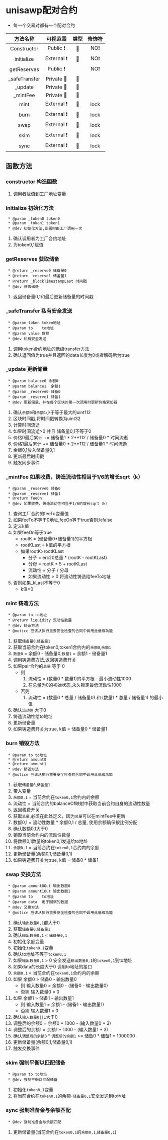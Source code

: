 # unisawp配对合约
- 每一个交易对都有一个配对合约


|**方法名称**|**可视范围**|**类型**|**修饰符**|
|:-:|:-:|:-:|:-:|
| Constructor | Public ❗️ | 🛑  |NO❗️ |
| initialize | External ❗️ | 🛑  |NO❗️ |
| getReserves | Public ❗️ |   |NO❗️ |
| _safeTransfer | Private 🔐 | 🛑  | |
| _update | Private 🔐 | 🛑  | |
| _mintFee | Private 🔐 | 🛑  | |
| mint | External ❗️ | 🛑  | lock |
| burn | External ❗️ | 🛑  | lock |
| swap | External ❗️ | 🛑  | lock |
| skim | External ❗️ | 🛑  | lock |
| sync | External ❗️ | 🛑  | lock |
## 函数方法

### constructor 构造函数

1. 调用者赋值到工厂地址变量

### initialize 初始化方法
     * @param _token0 token0
     * @param _token1 token1
     * @dev 初始化方法,部署时由工厂调用一次

1. 确认调用者为工厂合约地址
2. 为token0,1赋值

### getReserves 获取储备
     * @return _reserve0 储备量0
     * @return _reserve1 储备量1
     * @return _blockTimestampLast 时间戳
     * @dev 获取储备

1. 返回储备量0,1和最后更新储备量的时间戳

### _safeTransfer 私有安全发送
     * @param token token地址
     * @param to    to地址
     * @param value 数额
     * @dev 私有安全发送

1. 调用token合约地址的低级transfer方法
2. 确认返回值为true并且返回的data长度为0或者解码后为true

### _update 更新储量
     * @param balance0 余额0
     * @param balance1  余额1
     * @param _reserve0 储备0
     * @param _reserve1 储备1
     * @dev 更新储量，并在每个区块的第一次调用时更新价格累加器

1. 确认`余额0`和`余额1`小于等于最大的uint112
2. 区块时间戳,将时间戳转换为uint32
3. 计算时间流逝
4. 如果时间流逝>0 并且 储备量0,1不等于0
5. 价格0最后累计 += 储备量1 * 2**112 / 储备量0 * 时间流逝
6. 价格1最后累计 += 储备量0 * 2**112 / 储备量1 * 时间流逝
7. 余额0,1放入储备量0,1
8. 更新最后时间戳
9. 触发同步事件

### _mintFee 如果收费，铸造流动性相当于1/6的增长sqrt（k）
     * @param _reserve0 储备0
     * @param _reserve1 储备1
     * @return feeOn
     * @dev 如果收费，铸造流动性相当于1/6的增长sqrt（k）

1. 查询工厂合约的feeTo变量值
2. 如果feeTo不等于0地址,feeOn等于true否则为false
3. 定义k值
4. 如果feeOn等于true
     - rootK = (储备量0*储备量1)的平方根
     - rootKLast = k值的平方根
     - 如果rootK>rootKLast
          - 分子 = erc20总量 * (rootK - rootKLast)
          - 分母 = rootK * 5 + rootKLast
          - 流动性 = 分子 / 分母
          - 如果流动性 > 0 将流动性铸造给feeTo地址
5. 否则如果_kLast不等于0
     - k值=0

### mint 铸造方法
     * @param to to地址
     * @return liquidity 流动性数量
     * @dev 铸造方法
     * @notice 应该从执行重要安全检查的合同中调用此低级功能

1. 获取`储备量0`,`储备量1`
2. 获取当前合约在token0,token1合约内的`余额0`,`余额1`
3. `数量0` = 余额0 - 储备量0;`数量1` = 余额1 - 储备量1
4. 调用铸造费方法,返回铸造费开关
5. 如果pair合约的`总量` 等于 0
    - 则
        1. 流动性 = (数量0 * 数量1)的平方根 - 最小流动性1000
        2. 在总量为0的初始状态,永久锁定最低流动性1000
    - 否则
        1. 流动性 = (数量0 * 总量 / 储备量0) 和 (数量1 * 总量 / 储备量1) 的最小值
6. 确认`流动性` 大于0
7. 铸造流动性给to地址
8. 更新储备量
9. 如果铸造费开关为true, k值 = 储备量0 * 储备量1

### burn 销毁方法
     * @param to to地址
     * @return amount0
     * @return amount1
     * @dev 销毁方法
     * @notice 应该从执行重要安全检查的合同中调用此低级功能

1. 获取`储备量0`,`储备量1`
2. 带入变量
3. `余额0,1` = 当前合约在`token0,1`合约内的余额
4. 流动性 = 当前合约的balanceOf映射中获取当前合约自身的流动性数量
5. 返回税费开关
6. 获取`总量`,必须在此处定义，因为`总量`可以在mintFee中更新
7. 数额0,1 = 流动性数量 * 余额0,1 / 总量, 使用余额确保按比例分配
8. 确认数额0,1大于0
9. 销毁当前合约内的流动性数量
10. 将数额0,1数量的token0,1发送给to地址
11. `余额0,1` = 当前合约在`token0,1`合约内的余额
12. 更新储备量(余额0,1,储备量0,1)
13. 如果铸造费开关为true, k值 = 储备0 * 储备1

### swap 交换方法
     * @param amount0Out 输出数额0
     * @param amount1Out 输出数额1
     * @param to    to地址
     * @param data  用于回调的数据
     * @dev 交换方法
     * @notice 应该从执行重要安全检查的合同中调用此低级功能

1. 确认`输出数量0,1`都大于0
2. 获取`储备量0`,`储备量1`
3. 确认`输出数量0,1` < `储备量0,1`
4. 初始化余额变量
5. 初始化`token0,1`变量
6. 确认to地址不等于`token0,1`
7. 如果`输出数量0,1` > 0 安全发送`输出数量0,1`的`token0,1`到to地址
8. 如果data的长度大于0 调用to地址的接口
9. `余额0,1` = 当前合约在`token0,1`合约内的余额
10. 如果 余额0 > 储备0 - 输出数量0 
     - 则 输入数量0 = 余额0 - (储备0 - 输出数量0) 
     - 否则 输入数量0 = 0
11. 如果 余额1 > 储备1 - 输出数量1 
     - 则 输入数量1 = 余额1 - (储备1 - 输出数量1) 
     - 否则 输入数量1 = 0
12. 确认`输入数量0||1`大于0
13. 调整后的余额0 = 余额0 * 1000 - (输入数量0 * 3)
14. 调整后的余额1 = 余额1 * 1000 - (输入数量1 * 3)
15. 确认`调整后的余额0` * `调整后的余额1` >= 储备0 * 储备1 * 1000000
16. 更新储备量(余额0,1,储备量0,1)
17. 触发交换事件

### skim 强制平衡以匹配储备
     * @param to to地址
     * @dev 强制平衡以匹配储备

1. 初始化`token0,1`变量
2. 将当前合约在`token0,1`的余额-`储备量0,1`安全发送到to地址

### sync 强制准备金与余额匹配
     * @dev 强制准备金与余额匹配

1. 更新储备量(当前合约在`token0,1`的`余额0,1`,`储备量0,1`)
